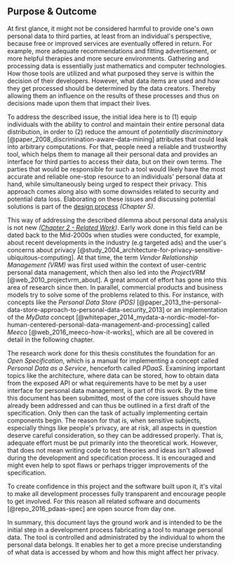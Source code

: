 ## Purpose & Outcome



At first glance, it might not be considered harmful to provide one's own personal data to third 
parties, at least from an individual's perspective, because free or improved services are eventually 
offered in return. For example, more adequate recommendations and fitting advertisement, or more 
helpful therapies and more secure environments. 
Gathering and processing data is essentially just mathematics and computer technologies. How those 
tools are utilized and what purposed they serve is within the decision of their developers. However, 
what data items are used and how they get processed should be determined by the data creators. 
Thereby allowing them an influence on the results of these processes and thus on decisions made upon 
them that impact their lives.

To address the described issue, the initial idea here is to (1) equip individuals with the ability 
to control and maintain their entire personal data distribution, in order to (2) reduce the amount 
of *potentially discriminatory* [@paper_2008_discrimination-aware-data-mining] attributes that could 
leak into arbitrary computations. For that, people need a reliable and trustworthy tool, which helps 
them to manage all their personal data and provides an interface for third parties to access their 
data, but on their own terms. The parties that would be responsible for such a tool would likely 
have the most accurate and reliable one-stop resource to an individuals' personal data at hand, 
while simultaneously being urged to respect their privacy. This approach comes along also with some 
downsides related to security and potential data loss. Elaborating on these issues and discussing 
potential solutions is part of the [design process](#design-discussion) *(Chapter 5)*.

This way of addressing the described dilemma about personal data analysis is not new
*([Chapter 2 - Related Work](#related-work))*. Early work done in this field can be dated back to
the Mid-2000s when studies were conducted, for example, about recent developments in the industry 
(e.g targeted ads) and the user's concerns about privacy 
[@study_2004_architecture-for-privacy-sensitive-ubiquitous-computing]. At that time, the term 
*Vendor Relationship Management (VRM)* was first used within the context of user-centric personal 
data management, which then also led into the *ProjectVRM* [@web_2010_projectvrm_about]. 
A great amount of effort has gone into this area of research since then. In parallel, commercial 
products and business models try to solve some of the problems related to this. For instance, with 
concepts like the *Personal Data Store (PDS)* 
[@paper_2013_the-personal-data-store-approach-to-personal-data-security_2013] or an implementation
of the *MyData* concept 
[@whitepaper_2014_mydata-a-nordic-model-for-human-centered-personal-data-management-and-processing] 
called *Meeco* [@web_2016_meeco-how-it-works], which are all be covered in detail in the following 
chapter.

The research work done for this thesis constitutes the foundation for an *Open Specification*, which 
is a manual for implementing a concept called *Personal Data as a Service*, henceforth called 
*PDaaS*. Examining important topics like the architecture, where data can be stored, how to obtain 
data from the exposed API or what requirements have to be met by a user interface for personal data 
management, is part of this work. By the time this document has been submitted, most of the core 
issues should have already been addressed and can thus be outlined in a first draft of the 
specification. 
Only then can the task of actually implementing certain components begin. The reason for that is, 
when sensitive subjects, especially things like people's privacy, are at risk, all aspects in 
question deserve careful consideration, so they can be addressed properly. That is, adequate effort 
must be put primarily into the theoretical work. However, that does not mean writing code to test 
theories and ideas isn't allowed during the development and specification process. It is encouraged 
and might even help to spot flaws or perhaps trigger improvements of the specification.

To create confidence in this project and the software built upon it, it's vital to make all 
development processes fully transparent and encourage people to get involved. For this reason all 
related software and documents [@repo_2016_pdaas-spec] are open source from day one.

In summary, this document lays the ground work and is intended to be the initial step in a 
development process fabricating a tool to manage personal data. The tool is controlled and 
administrated by the individual to whom the personal data belongs. It enables her to get a more 
precise understanding of what data is accessed by whom and how this might affect her privacy.
